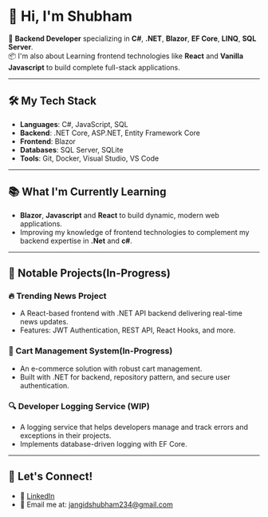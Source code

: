 # 👋 Hi, I'm Shubham

🚀 **Backend Developer** specializing in **C#**, **.NET**, **Blazor**, **EF Core**, **LINQ**, **SQL Server**.  
📦 I'm also about Learning frontend technologies like **React** and **Vanilla Javascript** to build complete full-stack applications.

---

## 🛠️ My Tech Stack
- **Languages**: C#, JavaScript, SQL
- **Backend**: .NET Core, ASP.NET, Entity Framework Core
- **Frontend**: Blazor
- **Databases**: SQL Server, SQLite
- **Tools**: Git, Docker, Visual Studio, VS Code

---

## 📚 What I'm Currently Learning
- **Blazor**, **Javascript** and **React** to build dynamic, modern web applications.
- Improving my knowledge of frontend technologies to complement my backend expertise in **.Net** and **c#**.

---

## 📂 Notable Projects(In-Progress)
### 🔥 Trending News Project
- A React-based frontend with .NET API backend delivering real-time news updates.
- Features: JWT Authentication, REST API, React Hooks, and more.

### 🛒 Cart Management System(In-Progress)
- An e-commerce solution with robust cart management.
- Built with .NET for backend, repository pattern, and secure user authentication.

### 🔍 Developer Logging Service (WIP)
- A logging service that helps developers manage and track errors and exceptions in their projects.
- Implements database-driven logging with EF Core.

---

## 💬 Let's Connect!
- 💼 [LinkedIn]((https://www.linkedin.com/in/shubham-jangid-037559208/))
- 📧 Email me at: jangidshubham234@gmail.com
